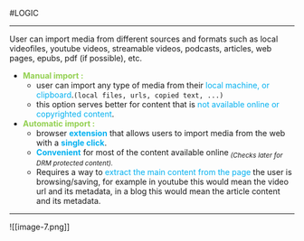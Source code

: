 #LOGIC 

---
User can import media from different sources and formats such as local videofiles, youtube videos, streamable videos, podcasts, articles, web pages, epubs, pdf (if possible), etc.
- <span style="color:rgb(146, 208, 80)">**Manual import :**</span>
	- user can import any type of media from their <span style="color:rgb(0, 176, 240)">local machine, or clipboard</span>.`(local files, urls, copied text, ...)`
	- this option serves better for content that is <span style="color:rgb(0, 176, 240)">not available online or copyrighted content</span>.
- <span style="color:rgb(146, 208, 80)">**Automatic import :**</span>
	- browser <span style="color:rgb(0, 176, 240)">**extension**</span> that allows users to import media from the web with a <span style="color:rgb(0, 176, 240)">**single click**</span>.
	- <span style="color:rgb(0, 176, 240)">**Convenient**</span> for most of the content available online<sub> *(Checks later for DRM protected content).*</sub>
	- Requires a way to <span style="color:rgb(0, 176, 240)">extract the main content from the page</span> the user is browsing/saving, for example in youtube this would mean the video url and its metadata, in a blog this would mean the article content and its metadata.

---
![[image-7.png]]